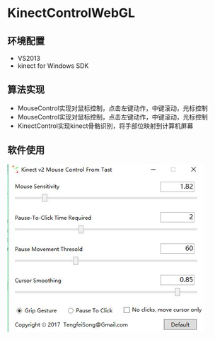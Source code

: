  KinectControlWebGL
======================
环境配置
----------------------
* VS2013
* kinect for Windows SDK

算法实现
-----------------------
* MouseControl实现对鼠标控制，点击左键动作，中键滚动，光标控制
* MouseControl实现对鼠标控制，点击左键动作，中键滚动，光标控制
* KinectControl实现kinect骨骼识别，将手部位映射到计算机屏幕

软件使用
-------------------------
![](https://github.com/Tast0/KinectControlWebGL/blob/master/KinectControlWebGL/TIM%E6%88%AA%E5%9B%BE20171016220250.jpg)  
